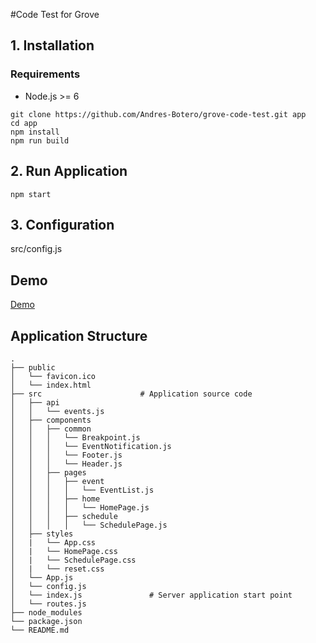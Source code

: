 #Code Test for Grove

## 1. Installation

### Requirements
- Node.js >= 6

```shell
git clone https://github.com/Andres-Botero/grove-code-test.git app
cd app
npm install
npm run build
```

## 2. Run Application

```shell
npm start
```

## 3. Configuration

src/config.js

## Demo

[Demo](http://grove.andresbotero.com)


## Application Structure

```
.
├── public                   
│   └── favicon.ico
│   └── index.html              
├── src                      # Application source code
│   ├── api                      
│   │   └── events.js
│   ├── components                  
│   │   ├── common           
│   │   │   └── Breakpoint.js
│   │   │   └── EventNotification.js
│   │   │   └── Footer.js
│   │   │   └── Header.js
│   │   ├── pages
│   │   │   ├── event
│   │   │   │   └── EventList.js
│   │   │   ├── home
│   │   │   │   └── HomePage.js
│   │   │   ├── schedule
│   │   │   │   └── SchedulePage.js
│   ├── styles               
│   |   └── App.css            
│   |   └── HomePage.css             
│   |   └── SchedulePage.css  
│   |   └── reset.css
│   └── App.js             
│   └── config.js
│   └── index.js               # Server application start point
│   └── routes.js           
├── node_modules             
└── package.json
└── README.md 
```
